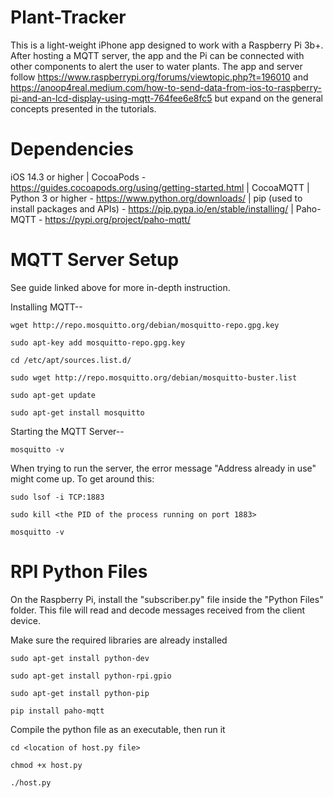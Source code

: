 # Plant-Tracker
This is a light-weight iPhone app designed to work with a Raspberry Pi 3b+. After hosting a MQTT server, the app and the Pi can be connected with other components to alert the user to water plants. The app and server follow https://www.raspberrypi.org/forums/viewtopic.php?t=196010 and https://anoop4real.medium.com/how-to-send-data-from-ios-to-raspberry-pi-and-an-lcd-display-using-mqtt-764fee6e8fc5 but expand on the general concepts presented in the tutorials.


# Dependencies
iOS 14.3 or higher | CocoaPods - https://guides.cocoapods.org/using/getting-started.html | CocoaMQTT | Python 3 or higher - https://www.python.org/downloads/ | pip (used to install packages and APIs) - https://pip.pypa.io/en/stable/installing/ | Paho-MQTT - https://pypi.org/project/paho-mqtt/


# MQTT Server Setup
See guide linked above for more in-depth instruction.

Installing MQTT--

```
wget http://repo.mosquitto.org/debian/mosquitto-repo.gpg.key

sudo apt-key add mosquitto-repo.gpg.key

cd /etc/apt/sources.list.d/

sudo wget http://repo.mosquitto.org/debian/mosquitto-buster.list

sudo apt-get update

sudo apt-get install mosquitto
```


Starting the MQTT Server--

```
mosquitto -v
```

When trying to run the server, the error message "Address already in use" might come up. To get around this:

```
sudo lsof -i TCP:1883

sudo kill <the PID of the process running on port 1883>

mosquitto -v
```


# RPI Python Files
On the Raspberry Pi, install the "subscriber.py" file inside the "Python Files" folder. This file will read and decode messages received from the client device.

Make sure the required libraries are already installed

```
sudo apt-get install python-dev

sudo apt-get install python-rpi.gpio

sudo apt-get install python-pip

pip install paho-mqtt
```

Compile the python file as an executable, then run it

```
cd <location of host.py file>

chmod +x host.py

./host.py
```

